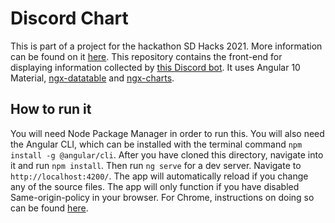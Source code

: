 # Discord Chart
This is part of a project for the hackathon SD Hacks 2021. More information can be found on it [here](https://devpost.com/software/327267). 
This repository contains the front-end for displaying information collected by [this Discord bot](https://github.com/Sumadhwa13/teamtimtams/tree/master/bot).
It uses Angular 10 Material, [ngx-datatable](https://github.com/swimlane/ngx-datatable) and [ngx-charts](https://github.com/swimlane/ngx-charts).

## How to run it
You will need Node Package Manager in order to run this. You will also need the Angular CLI, which can be installed with the terminal command `npm install -g @angular/cli`. 
After you have cloned this directory, navigate into it and run  `npm install`. Then run `ng serve` for a dev server. Navigate to `http://localhost:4200/`. The app will automatically reload if you change any of the source files.
The app will only function if you have disabled Same-origin-policy in your browser. For Chrome, instructions on doing so can be found [here](https://stackoverflow.com/questions/3102819/disable-same-origin-policy-in-chrome).

<!--## Code scaffolding

Run `ng generate component component-name` to generate a new component. You can also use `ng generate directive|pipe|service|class|guard|interface|enum|module`.

## Build

Run `ng build` to build the project. The build artifacts will be stored in the `dist/` directory. Use the `--prod` flag for a production build.

## Running unit tests

Run `ng test` to execute the unit tests via [Karma](https://karma-runner.github.io).

## Running end-to-end tests

Run `ng e2e` to execute the end-to-end tests via [Protractor](http://www.protractortest.org/).

## Further help

To get more help on the Angular CLI use `ng help` or go check out the [Angular CLI README](https://github.com/angular/angular-cli/blob/master/README.md).-->
